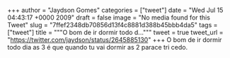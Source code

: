 
+++
author = "Jaydson Gomes"
categories = ["tweet"]
date = "Wed Jul 15 04:43:17 +0000 2009"
draft = false
image = "No media found for this Tweet"
slug = "7ffef2348db70856d13f4c8881d388b45bbb4da5"
tags = ["tweet"]
title = """O bom de ir dormir todo d..."""
tweet = true
tweet_url = "https://twitter.com/jaydson/status/2645885130"
+++
O bom de ir dormir todo dia as 3 é que quando tu vai dormir as 2 parace tri cedo.
